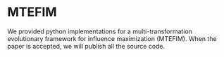 # MTEFIM
We provided python implementations for a multi-transformation evolutionary framework for influence maximization (MTEFIM). When the paper is accepted, we will publish all the source code.
